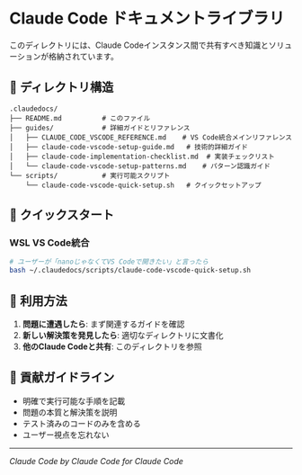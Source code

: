 # Claude Code ドキュメントライブラリ

このディレクトリには、Claude Codeインスタンス間で共有すべき知識とソリューションが格納されています。

## 📁 ディレクトリ構造

```
.claudedocs/
├── README.md          # このファイル
├── guides/            # 詳細ガイドとリファレンス
│   ├── CLAUDE_CODE_VSCODE_REFERENCE.md    # VS Code統合メインリファレンス
│   ├── claude-code-vscode-setup-guide.md   # 技術的詳細ガイド
│   ├── claude-code-implementation-checklist.md  # 実装チェックリスト
│   └── claude-code-vscode-setup-patterns.md    # パターン認識ガイド
└── scripts/           # 実行可能スクリプト
    └── claude-code-vscode-quick-setup.sh   # クイックセットアップ
```

## 🚀 クイックスタート

### WSL VS Code統合
```bash
# ユーザーが「nanoじゃなくてVS Codeで開きたい」と言ったら
bash ~/.claudedocs/scripts/claude-code-vscode-quick-setup.sh
```

## 📖 利用方法

1. **問題に遭遇したら**: まず関連するガイドを確認
2. **新しい解決策を発見したら**: 適切なディレクトリに文書化
3. **他のClaude Codeと共有**: このディレクトリを参照

## 🤝 貢献ガイドライン

- 明確で実行可能な手順を記載
- 問題の本質と解決策を説明
- テスト済みのコードのみを含める
- ユーザー視点を忘れない

---
*Claude Code by Claude Code for Claude Code*